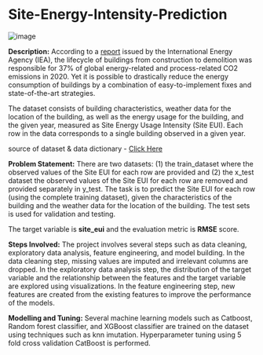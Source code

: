 # Site-Energy-Intensity-Prediction

![image](https://user-images.githubusercontent.com/68380016/222897205-bd498c5f-6fbd-45cb-a29c-aa21eda673c3.png)



**Description:** According to a <a href="https://www.iea.org/reports/tracking-buildings-2021" target="_blank">report</a> issued by the International Energy Agency (IEA), the lifecycle of buildings from construction to demolition was responsible for 37% of global energy-related and process-related CO2 emissions in 2020. Yet it is possible to drastically reduce the energy consumption of buildings by a combination of easy-to-implement fixes and state-of-the-art strategies. 

The dataset consists of building characteristics, weather data for the location of the building, as well as the energy usage for the building, and the given year, measured as Site Energy Usage Intensity (Site EUI). Each row in the data corresponds to a single building observed in a given year.

source of dataset & data dictionary -  <a href="https://www.kaggle.com/c/widsdatathon2022/data" target="_blank">Click Here</a>    

**Problem Statement:** There are two datasets: (1) the train\_dataset where the observed values of the Site EUI for each row are provided and (2) the x\_test dataset the observed values of the Site EUI for each row are removed and provided separately in y\_test. The task is to predict the Site EUI for each row (using the complete training dataset), given the characteristics of the building and the weather data for the location of the building. The test sets is used for validation and testing. 

The target variable is **site\_eui** and the evaluation metric is **RMSE** score.

**Steps Involved:** The project involves several steps such as data cleaning, exploratory data analysis, feature engineering, and model building. In the data cleaning step, missing values are imputed and irrelevant columns are dropped. In the exploratory data analysis step, the distribution of the target variable and the relationship between the features and the target variable are explored using visualizations. In the feature engineering step, new features are created from the existing features to improve the performance of the models.

**Modelling and Tuning:** Several machine learning models such as Catboost, Random forest classifier, and XGBoost classifier are trained on the dataset using techniques such as knn imutation. Hyperparameter tuning using 5 fold cross validation CatBoost is performed.
